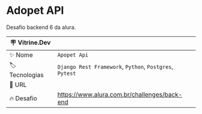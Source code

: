 # Adopet API

Desafio backend 6 da alura.

| :placard: Vitrine.Dev |     |
| -------------  | --- |
| :sparkles: Nome        | `Apopet Api`
| :label: Tecnologias | `Django Rest Framework`, `Python`, `Postgres`, `Pytest`
| :rocket: URL         |
| :fire: Desafio     | https://www.alura.com.br/challenges/back-end
